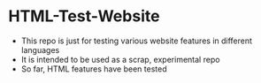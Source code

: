 # HTML-Test-Website

- This repo is just for testing various website features in different languages
- It is intended to be used as a scrap, experimental repo
- So far, HTML features have been tested
